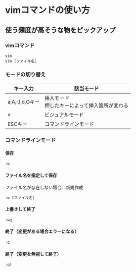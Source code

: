# vimコマンドの使い方
## 使う頻度が高そうな物をピックアップ
### vimコマンド
```
vim
vim [ファイル名]
```
### モードの切り替え
|キー入力|該当モード|
|--|--|
|a,A,i,I,o,Oキー|挿入モード<br>押したキーによって挿入箇所が変わる
|v|ビジュアルモード
|ESCキー|コマンドラインモード

### コマンドラインモード
#### 保存
```
:w
```
#### ファイル名を指定して保存
ファイル名が存在しない場合、新規作成
```
:w [ファイル名]
```
#### 上書きして終了
```
:wq
```
#### 終了（変更がある場合エラーになる）
```
:q
```
#### 終了（変更を無視して終了）
```
:q!
```
